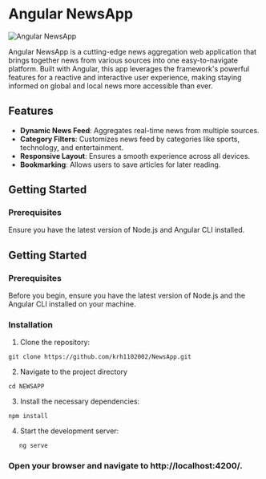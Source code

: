 # Angular NewsApp

![Angular NewsApp](https://drive.google.com/uc?export=view&id=1zNfNRrqL4ZJbJ2gfgRnkNvTmFi-78COt)

Angular NewsApp is a cutting-edge news aggregation web application that brings together news from various sources into one easy-to-navigate platform. Built with Angular, this app leverages the framework's powerful features for a reactive and interactive user experience, making staying informed on global and local news more accessible than ever.

## Features

- **Dynamic News Feed**: Aggregates real-time news from multiple sources.
- **Category Filters**: Customizes news feed by categories like sports, technology, and entertainment.
- **Responsive Layout**: Ensures a smooth experience across all devices.
- **Bookmarking**: Allows users to save articles for later reading.

## Getting Started

### Prerequisites

Ensure you have the latest version of Node.js and Angular CLI installed.

## Getting Started

### Prerequisites

Before you begin, ensure you have the latest version of Node.js and the Angular CLI installed on your machine.

### Installation

1. Clone the repository:

```shell
git clone https://github.com/krh1102002/NewsApp.git
```

2.  Navigate to the project directory

```shell
cd NEWSAPP
```

3. Install the necessary dependencies:

```shell
npm install

```

4. Start the development server:

```shell
   ng serve
```

### Open your browser and navigate to http://localhost:4200/.
